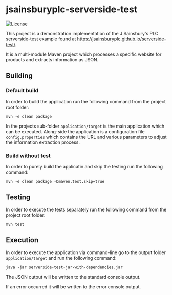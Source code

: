# jsainsburyplc-serverside-test

[![License](http://img.shields.io/:license-apache-blue.svg)](http://www.apache.org/licenses/LICENSE-2.0.html)

This project is a demonstration implementation of the J Sainsbury's PLC serverside-test example found at https://jsainsburyplc.github.io/serverside-test/.

It is a multi-module Maven project which processes a specific website for products and extracts information as JSON.


## Building

### Default build

In order to build the application run the following command from the project root folder:

```
mvn -e clean package
```

In the projects sub-folder `application/target` is the main application which can be executed. 
Along-side the application is a configuration file `config.properties` which contains the URL and various parameters
to adjust the information extraction process.

### Build without test

In order to purely build the applicatin and skip the testing run the following command:

```
mvn -e clean package -Dmaven.test.skip=true
```

## Testing

In order to execute the tests separately run the following command from the project root folder:

```
mvn test
```

## Execution

In order to execute the application via command-line go to the output folder `application/target` and run the 
following command:

```
java -jar serverside-test-jar-with-dependencies.jar
```

The JSON output will be written to the standard console output.

If an error occurred it will be written to the error console output.

